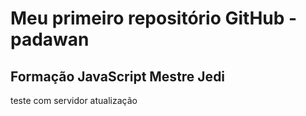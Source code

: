 # Meu primeiro repositório GitHub - padawan
## Formação JavaScript Mestre Jedi

teste com servidor atualização
